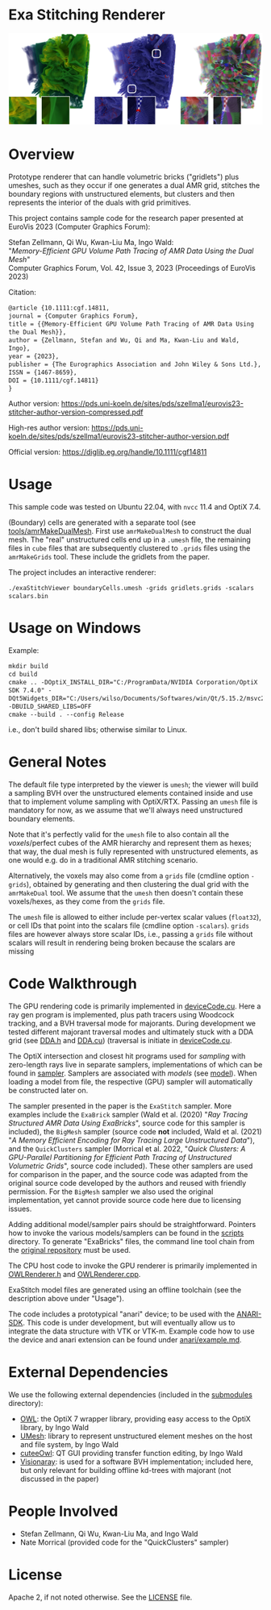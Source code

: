 Exa Stitching Renderer
======================

![teaser](/img/teaser.jpg "Teaser")

Overview
========

Prototype renderer that can handle volumetric bricks ("gridlets") plus umeshes,
such as they occur if one generates a dual AMR grid, stitches the boundary
regions with unstructured elements, but clusters and then represents the
interior of the duals with grid primitives.

This project contains sample code for the research paper presented at EuroVis 2023
(Computer Graphics Forum):

Stefan Zellmann, Qi Wu, Kwan-Liu Ma, Ingo Wald:\
"_Memory-Efficient GPU Volume Path Tracing of AMR Data Using the Dual Mesh_" \
Computer Graphics Forum, Vol. 42, Issue 3, 2023 (Proceedings of EuroVis 2023)

Citation:
```
@article {10.1111:cgf.14811,
journal = {Computer Graphics Forum},
title = {{Memory-Efficient GPU Volume Path Tracing of AMR Data Using the Dual Mesh}},
author = {Zellmann, Stefan and Wu, Qi and Ma, Kwan-Liu and Wald, Ingo},
year = {2023},
publisher = {The Eurographics Association and John Wiley & Sons Ltd.},
ISSN = {1467-8659},
DOI = {10.1111/cgf.14811}
}
```

Author version: https://pds.uni-koeln.de/sites/pds/szellma1/eurovis23-stitcher-author-version-compressed.pdf

High-res author version: https://pds.uni-koeln.de/sites/pds/szellma1/eurovis23-stitcher-author-version.pdf

Official version: https://diglib.eg.org/handle/10.1111/cgf14811

Usage
=====

This sample code was tested on Ubuntu 22.04, with `nvcc` 11.4 and OptiX 7.4.

(Boundary) cells are generated with a separate tool (see
[tools/amrMakeDualMesh](/tools/amrMakeDualMesh). First use `amrMakeDualMesh` to
construct the dual mesh. The "real" unstructured cells end up in a `.umesh`
file, the remaining files in `cube` files that are subsequently clustered to
`.grids` files using the `amrMakeGrids` tool. These include the gridlets from
the paper.

The project includes an interactive renderer:

```
./exaStitchViewer boundaryCells.umesh -grids gridlets.grids -scalars scalars.bin
```

# Usage on Windows

Example:
```
mkdir build
cd build
cmake .. -DOptiX_INSTALL_DIR="C:/ProgramData/NVIDIA Corporation/OptiX SDK 7.4.0" -DQt5Widgets_DIR="C:/Users/wilso/Documents/Softwares/win/Qt/5.15.2/msvc2019_64/lib/cmake/Qt5Widgets" -DBUILD_SHARED_LIBS=OFF
cmake --build . --config Release
```
i.e., don't build shared libs; otherwise similar to Linux.

General Notes
=============

The default file type interpreted by the viewer is `umesh`; the viewer will
build a sampling BVH over the unstructured elements contained inside and use
that to implement volume sampling with OptiX/RTX. Passing an `umesh` file is
mandatory for now, as we assume that we'll always need unstructured boundary
elements.

Note that it's perfectly valid for the `umesh` file to also contain all the
_voxels_/perfect cubes of the AMR hierarchy and represent them as hexes; that
way, the dual mesh is fully represented with unstructured elements, as one
would e.g. do in a traditional AMR stitching scenario.

Alternatively, the voxels may also come from a `grids` file (cmdline option
`-grids`), obtained by generating and then clustering the dual grid with the
`amrMakeDual` tool. We assume that the `umesh` then doesn't contain these
voxels/hexes, as they come from the `grids` file.

The `umesh` file is allowed to either include per-vertex scalar values
(`float32`), or cell IDs that point into the scalars file (cmdline option
`-scalars`). `grids` files are however always store scalar IDs, i.e., passing a
`grids` file without scalars will result in rendering being broken because the
scalars are missing

Code Walkthrough
================

The GPU rendering code is primarily implemented in
[deviceCode.cu](/deviceCode.cu). Here a ray gen program is implemented, plus
path tracers using Woodcock tracking, and a BVH traversal mode for majorants.
During development we tested different majorant traversal modes and ultimately
stuck with a DDA grid (see [DDA.h](/DDA.h) and [DDA.cu](/DDA.cu)) (traversal is
initiate in [deviceCode.cu](/deviceCode.cu).

The OptiX intersection and closest hit programs used for _sampling_ with
zero-length rays live in separate samplers, implementations of which can be
found in [sampler](/sampler). Samplers are associated with _models_ (see
[model](/model)). When loading a model from file, the respective (GPU) sampler
will automatically be constructed later on.

The sampler presented in the paper is the `ExaStitch` sampler. More examples
include the `ExaBrick` sampler (Wald et al. (2020) "_Ray Tracing Structured AMR
Data Using ExaBricks_", source code for this sampler is included), the `BigMesh`
sampler (source code **not** included, Wald et al. (2021) "_A Memory Efficient
Encoding for Ray Tracing Large Unstructured Data_"), and the `QuickClusters`
sampler (Morrical et al. 2022, "_Quick Clusters: A GPU-Parallel Partitioning for
Efficient Path Tracing of Unstructured Volumetric Grids_", source code
included). These other samplers are used for comparison in the paper, and the
source code was adapted from the original source code developed by the authors
and reused with friendly permission. For the `BigMesh` sampler we also used the
original implementation, yet cannot provide source code here due to licensing
issues.

Adding additional model/sampler pairs should be straightforward. Pointers how
to invoke the various models/samplers can be found in the [scripts](/scripts)
directory. To generate "ExaBricks" files, the command line tool chain from the
[original repository](https://github.com/owl-project/owlExaBrick) must be used.

The CPU host code to invoke the GPU renderer is primarily implemented in
[OWLRenderer.h](/OWLRenderer.h) and [OWLRenderer.cpp](/OWLRenderer.cpp).

ExaStitch model files are generated using an offline toolchain (see the
description above under "Usage").

The code includes a prototypical "anari" device; to be used with the
[ANARI-SDK](https://github.com/KhronosGroup/ANARI-SDK). This code is under
development, but will eventually allow us to integrate the data structure with
VTK or VTK-m. Example code how to use the device and anari extension can be
found under [anari/example.md](/anari/example.md).

External Dependencies
=====================

We use the following external dependencies (included in the
[submodules](/submodules) directory):

- [OWL](https://github.com/owl-project/owl): the OptiX 7 wrapper library,
  providing easy access to the OptiX library, by Ingo Wald
- [UMesh](https://gitlab.com/ingowald/umesh): library to represent unstructured
  element meshes on the host and file system, by Ingo Wald
- [cuteeOwl](https://github.com/owl-project/cuteeOwl): QT GUI providing
  transfer function editing, by Ingo Wald
- [Visionaray](https://github.com/szellmann/visionaray): is used for a software
  BVH implementation; included here, but only relevant for building offline
  kd-trees with majorant (not discussed in the paper)

People Involved
===============

- Stefan Zellmann, Qi Wu, Kwan-Liu Ma, and Ingo Wald
- Nate Morrical (provided code for the "QuickClusters" sampler)

License
=======

Apache 2, if not noted otherwise. See the [LICENSE](/LICENSE) file.
